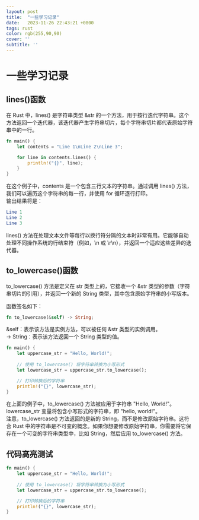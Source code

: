 ```yaml
---
layout: post
title:  "一些学习记录"
date:   2023-11-26 22:43:21 +0800
tags: rust 
color: rgb(255,90,90)
cover: ''
subtitle: ''
---
```

# 一些学习记录
## lines()函数
在 Rust 中，lines() 是字符串类型 &str 的一个方法，用于按行迭代字符串。这个方法返回一个迭代器，该迭代器产生字符串切片，每个字符串切片都代表原始字符串中的一行。  

```rust
fn main() {
    let contents = "Line 1\nLine 2\nLine 3";

    for line in contents.lines() {
        println!("{}", line);
    }
}  
```

在这个例子中，contents 是一个包含三行文本的字符串。通过调用 lines() 方法，我们可以遍历这个字符串的每一行，并使用 for 循环逐行打印。  
输出结果将是：  

```mathematica
Line 1
Line 2
Line 3  
```  

lines() 方法在处理文本文件等每行以换行符分隔的文本时非常有用。它能够自动处理不同操作系统的行结束符（例如，\n 或 \r\n），并返回一个适应这些差异的迭代器。  

## to_lowercase()函数

to_lowercase() 方法是定义在 str 类型上的，它接收一个 &str 类型的参数（字符串切片的引用），并返回一个新的 String 类型，其中包含原始字符串的小写版本。

函数签名如下：  

```rust
fn to_lowercase(&self) -> String;  
```  

&self：表示该方法是实例方法，可以被任何 &str 类型的实例调用。  
-> String：表示该方法返回一个 String 类型的值。  

```rust
fn main() {
    let uppercase_str = "Hello, World!";
    
    // 使用 to_lowercase() 将字符串转换为小写形式
    let lowercase_str = uppercase_str.to_lowercase();

    // 打印转换后的字符串
    println!("{}", lowercase_str);
}  
```  

在上面的例子中，to_lowercase() 方法被应用于字符串 "Hello, World!"。lowercase_str 变量将包含小写形式的字符串，即 "hello, world!"。  
注意，to_lowercase() 方法返回的是新的 String，而不是修改原始字符串。这符合 Rust 中的字符串是不可变的概念。如果你想要修改原始字符串，你需要将它保存在一个可变的字符串类型中，比如 String，然后应用 to_lowercase() 方法。

## 代码高亮测试

```rust
fn main() {
    let uppercase_str = "Hello, World!";
    
    // 使用 to_lowercase() 将字符串转换为小写形式
    let lowercase_str = uppercase_str.to_lowercase();

    // 打印转换后的字符串
    println!("{}", lowercase_str);
}   
```  
